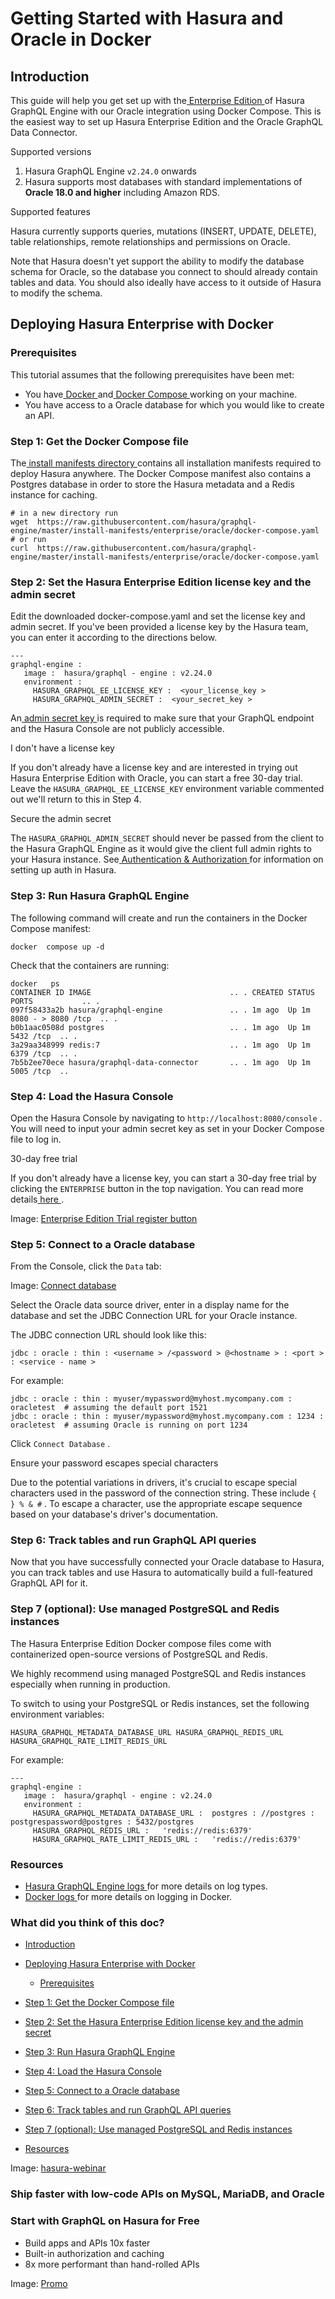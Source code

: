 # Getting Started with Hasura and Oracle in Docker

## Introduction​

This guide will help you get set up with the[ Enterprise Edition ](https://hasura.io/docs/latest/enterprise/overview/)of Hasura GraphQL Engine
with our Oracle integration using Docker Compose. This is the easiest way to set up Hasura Enterprise Edition and the
Oracle GraphQL Data Connector.

Supported versions

1. Hasura GraphQL Engine `v2.24.0` onwards
2. Hasura supports most databases with standard implementations of **Oracle 18.0 and higher** including Amazon RDS.


Supported features

Hasura currently supports queries, mutations (INSERT, UPDATE, DELETE), table relationships, remote relationships and
permissions on Oracle.

Note that Hasura doesn't yet support the ability to modify the database schema for Oracle, so the database you connect
to should already contain tables and data. You should also ideally have access to it outside of Hasura to modify the
schema.

## Deploying Hasura Enterprise with Docker​

### Prerequisites​

This tutorial assumes that the following prerequisites have been met:

- You have[ Docker ](https://docs.docker.com/install/)and[ Docker Compose ](https://docs.docker.com/compose/install/)working on your machine.
- You have access to a Oracle database for which you would like to create an API.


### Step 1: Get the Docker Compose file​

The[ install manifests directory ](https://github.com/hasura/graphql-engine/tree/master/install-manifests)contains all
installation manifests required to deploy Hasura anywhere. The Docker Compose manifest also contains a Postgres database
in order to store the Hasura metadata and a Redis instance for caching.

```
# in a new directory run
wget  https://raw.githubusercontent.com/hasura/graphql-engine/master/install-manifests/enterprise/oracle/docker-compose.yaml
# or run
curl  https://raw.githubusercontent.com/hasura/graphql-engine/master/install-manifests/enterprise/oracle/docker-compose.yaml
```

### Step 2: Set the Hasura Enterprise Edition license key and the admin secret​

Edit the downloaded docker-compose.yaml and set the license key and admin secret. If you've been provided a license key
by the Hasura team, you can enter it according to the directions below.

```
---
graphql-engine :
   image :  hasura/graphql - engine : v2.24.0
   environment :
     HASURA_GRAPHQL_EE_LICENSE_KEY :  <your_license_key >
     HASURA_GRAPHQL_ADMIN_SECRET :  <your_secret_key >
```

An[ admin secret key ](https://hasura.io/docs/latest/deployment/securing-graphql-endpoint/)is required to make sure that your GraphQL endpoint and
the Hasura Console are not publicly accessible.

I don't have a license key

If you don't already have a license key and are interested in trying out Hasura Enterprise Edition with Oracle, you can
start a free 30-day trial. Leave the `HASURA_GRAPHQL_EE_LICENSE_KEY` environment variable commented out we'll return to
this in Step 4.

Secure the admin secret

The `HASURA_GRAPHQL_ADMIN_SECRET` should never be passed from the client to the Hasura GraphQL Engine as it would give
the client full admin rights to your Hasura instance. See[ Authentication & Authorization ](https://hasura.io/docs/latest/auth/overview/)for
information on setting up auth in Hasura.

### Step 3: Run Hasura GraphQL Engine​

The following command will create and run the containers in the Docker Compose manifest:

`docker  compose up -d`

Check that the containers are running:

```
docker   ps
CONTAINER ID IMAGE                               .. . CREATED STATUS PORTS           .. .
097f58433a2b hasura/graphql-engine               .. . 1m ago  Up 1m   8080 - > 8080 /tcp  .. .
b0b1aac0508d postgres                            .. . 1m ago  Up 1m   5432 /tcp  .. .
3a29aa348999 redis:7                             .. . 1m ago  Up 1m   6379 /tcp  .. .
7b5b2ee70ece hasura/graphql-data-connector       .. . 1m ago  Up 1m   5005 /tcp  ..
```

### Step 4: Load the Hasura Console​

Open the Hasura Console by navigating to `http://localhost:8080/console` . You will need to input your admin secret key
as set in your Docker Compose file to log in.

30-day free trial

If you don't already have a license key, you can start a 30-day free trial by clicking the `ENTERPRISE` button in the
top navigation. You can read more details[ here ](https://hasura.io/docs/latest/enterprise/try-hasura-enterprise-edition/).

Image: [ Enterprise Edition Trial register button ](https://hasura.io/docs/assets/images/Trials_Register_Button-21f7c94a1f16bc85ed93899268a16ef2.png)

### Step 5: Connect to a Oracle database​

From the Console, click the `Data` tab:

Image: [ Connect database ](https://hasura.io/docs/assets/images/connect-db-console-d08a940e3d5f1f710ba1c83383920b77.png)

Select the Oracle data source driver, enter in a display name for the database and set the JDBC Connection URL for your
Oracle instance.

The JDBC connection URL should look like this:

`jdbc : oracle : thin : <username > /<password > @<hostname > : <port > : <service - name >`

For example:

```
jdbc : oracle : thin : myuser/mypassword@myhost.mycompany.com : oracletest  # assuming the default port 1521
jdbc : oracle : thin : myuser/mypassword@myhost.mycompany.com : 1234 : oracletest  # assuming Oracle is running on port 1234
```

Click `Connect Database` .

Ensure your password escapes special characters

Due to the potential variations in drivers, it's crucial to escape special characters used in the password of the
connection string. These include `{ } % & #` . To escape a character, use the appropriate escape sequence based on your
database's driver's documentation.

### Step 6: Track tables and run GraphQL API queries​

Now that you have successfully connected your Oracle database to Hasura, you can track tables and use Hasura to
automatically build a full-featured GraphQL API for it.

### Step 7 (optional): Use managed PostgreSQL and Redis instances​

The Hasura Enterprise Edition Docker compose files come with containerized open-source versions of PostgreSQL and Redis.

We highly recommend using managed PostgreSQL and Redis instances especially when running in production.

To switch to using your PostgreSQL or Redis instances, set the following environment variables:

`HASURA_GRAPHQL_METADATA_DATABASE_URL HASURA_GRAPHQL_REDIS_URL HASURA_GRAPHQL_RATE_LIMIT_REDIS_URL`

For example:

```
---
graphql-engine :
   image :  hasura/graphql - engine : v2.24.0
   environment :
     HASURA_GRAPHQL_METADATA_DATABASE_URL :  postgres : //postgres : postgrespassword@postgres : 5432/postgres
     HASURA_GRAPHQL_REDIS_URL :   'redis://redis:6379'
     HASURA_GRAPHQL_RATE_LIMIT_REDIS_URL :   'redis://redis:6379'
```

### Resources​

- [ Hasura GraphQL Engine logs ](https://hasura.io/docs/latest/deployment/logging/)for more details on log types.
- [ Docker logs ](https://docs.docker.com/config/containers/logging)for more details on logging in Docker.


### What did you think of this doc?

- [ Introduction ](https://hasura.io/docs/latest/databases/oracle/docker/#introduction)
- [ Deploying Hasura Enterprise with Docker ](https://hasura.io/docs/latest/databases/oracle/docker/#deploying-hasura-enterprise-with-docker)
    - [ Prerequisites ](https://hasura.io/docs/latest/databases/oracle/docker/#prerequisites)

- [ Step 1: Get the Docker Compose file ](https://hasura.io/docs/latest/databases/oracle/docker/#step-1-get-the-docker-compose-file)

- [ Step 2: Set the Hasura Enterprise Edition license key and the admin secret ](https://hasura.io/docs/latest/databases/oracle/docker/#step-2-set-the-hasura-enterprise-edition-license-key-and-the-admin-secret)

- [ Step 3: Run Hasura GraphQL Engine ](https://hasura.io/docs/latest/databases/oracle/docker/#step-3-run-hasura-graphql-engine)

- [ Step 4: Load the Hasura Console ](https://hasura.io/docs/latest/databases/oracle/docker/#step-4-load-the-hasura-console)

- [ Step 5: Connect to a Oracle database ](https://hasura.io/docs/latest/databases/oracle/docker/#step-5-connect-to-a-oracle-database)

- [ Step 6: Track tables and run GraphQL API queries ](https://hasura.io/docs/latest/databases/oracle/docker/#step-6-track-tables-and-run-graphql-api-queries)

- [ Step 7 (optional): Use managed PostgreSQL and Redis instances ](https://hasura.io/docs/latest/databases/oracle/docker/#step-7-optional-use-managed-postgresql-and-redis-instances)

- [ Resources ](https://hasura.io/docs/latest/databases/oracle/docker/#resources)


Image: [ hasura-webinar ](https://res.cloudinary.com/dh8fp23nd/image/upload/v1683628053/main-web/Group_11457_vceb9f.png)

### Ship faster with low-code APIs on MySQL, MariaDB, and Oracle

### Start with GraphQL on Hasura for Free

- Build apps and APIs 10x faster
- Built-in authorization and caching
- 8x more performant than hand-rolled APIs


Image: [ Promo ](https://hasura.io/docs/assets/images/hasura-free-ff60e409244e0ea12b5a3045d1a9096b.png)